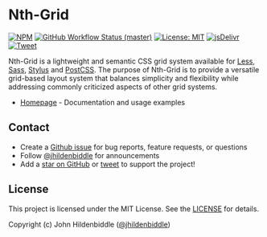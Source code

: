 # Nth-Grid

[![NPM](https://img.shields.io/npm/v/nth-grid.svg?style=flat-square)](https://www.npmjs.com/package/nth-grid)
[![GitHub Workflow Status (master)](https://img.shields.io/github/workflow/status/jhildenbiddle/nth-grid/Build%20&%20Test/master?label=checks&style=flat-square)](https://github.com/jhildenbiddle/nth-grid/actions?query=branch%3Amaster+)
[![License: MIT](https://img.shields.io/badge/License-MIT-yellow.svg?style=flat-square)](https://github.com/jhildenbiddle/nth-grid/blob/master/LICENSE)
[![jsDelivr](https://data.jsdelivr.com/v1/package/npm/nth-grid/badge)](https://www.jsdelivr.com/package/npm/nth-grid)
[![Tweet](https://img.shields.io/twitter/url/http/shields.io.svg?style=social)](https://twitter.com/intent/tweet?url=https%3A%2F%2Fgithub.com%2Fjhildenbiddle%2Fnth-grid&hashtags=css,developers,frontend,javascript)

Nth-Grid is a lightweight and semantic CSS grid system available for [Less](http://lesscss.org/), [Sass](http://sass-lang.com/), [Stylus](http://stylus-lang.com/) and [PostCSS](https://github.com/postcss/postcss). The purpose of Nth-Grid is to provide a versatile grid-based layout system that balances simplicity and flexibility while addressing commonly criticized aspects of other grid systems.

- [Homepage](https://jhildenbiddle.github.io/nth-grid) - Documentation and usage examples

## Contact

- Create a [Github issue](https://github.com/jhildenbiddle/nth-grid/issues) for bug reports, feature requests, or questions
- Follow [@jhildenbiddle](https://twitter.com/jhildenbiddle) for announcements
- Add a [star on GitHub](https://github.com/jhildenbiddle/nth-grid) or [tweet](https://twitter.com/intent/tweet?url=https%3A%2F%2Fgithub.com%2Fjhildenbiddle%2Fnth-grid&hashtags=css,docsify,developers,frontend) to support the project!

## License

This project is licensed under the MIT License. See the [LICENSE](https://github.com/jhildenbiddle/nth-grid/blob/master/LICENSE) for details.

Copyright (c) John Hildenbiddle ([@jhildenbiddle](https://twitter.com/jhildenbiddle))

